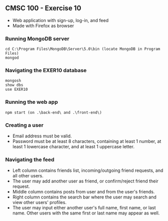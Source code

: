 ## CMSC 100 - Exercise 10
* Web application with sign-up, log-in, and feed
* Made with Firefox as browser

### Running MongoDB server
    cd C:\Program Files\MongoDB\Server\5.0\bin (locate MongoDB in Program Files)
    mongod

### Navigating the EXER10 database
    mongosh
    show dbs
    use EXER10

### Running the web app
    npm start (on .\back-end\ and .\front-end\)

### Creating a user
* Email address must be valid.
* Password must be at least 8 characters, containing at least 1 number, at least 1 lowercase character, and at least 1 uppercase letter.

### Navigating the feed
* Left column contains friends list, incoming/outgoing friend requests, and all other users.
* The user may add another user as friend, or confirm/reject friend their request.
* Middle column contains posts from user and from the user's friends.
* Right column contains the search bar where the user may search and view other users' profiles. 
* The user may input either another user's full name, first name, or last name. Other users with the same first or last name may appear as well.
